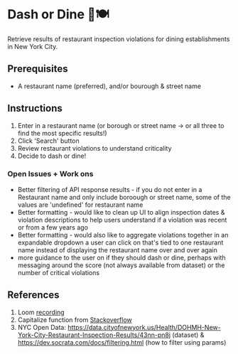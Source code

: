 # Dash or Dine 🗽🍽️

Retrieve results of restaurant inspection violations for dining establishments in New York City. 

## Prerequisites

- A restaurant name (preferred), and/or bourough & street name

## Instructions

1. Enter in a restaurant name (or borough or street name -> or all three to find the most specific results!)
2. Click 'Search' button
3. Review restaurant violations to understand criticality
4. Decide to dash or dine!

### Open Issues + Work ons

- Better filtering of API response results - if you do not enter in a Restaurant name and only include boroough or street name, some of the values are 'undefined' for restaurant name
- Better formatting - would like to clean up UI to align inspection dates & violation descriptions to help users understand if a violation was recent or from a few years ago
- Better formatting - would also like to aggregate violations together in an expandable dropdown a user can click on that's tied to one restaurant name instead of displaying the restaurant name over and over again
- more guidance to the user on if they should dash or dine, perhaps with messaging around the score (not always available from dataset) or the number of critical violations

## References

1. Loom [recording](https://www.loom.com/share/0456d33ec28a4c2c8a6b46308c3fe6a7)
2. Capitalize function from [Stackoverflow](https://stackoverflow.com/questions/1026069/how-do-i-make-the-first-letter-of-a-string-uppercase-in-javascript)
3. NYC Open Data: https://data.cityofnewyork.us/Health/DOHMH-New-York-City-Restaurant-Inspection-Results/43nn-pn8j (dataset) & https://dev.socrata.com/docs/filtering.html (how to filter using params)
